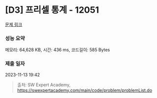 # [D3] 프리셀 통계 - 12051 

[문제 링크](https://swexpertacademy.com/main/code/problem/problemDetail.do?contestProbId=AXmwMidaSLIDFARX) 

### 성능 요약

메모리: 64,628 KB, 시간: 436 ms, 코드길이: 585 Bytes

### 제출 일자

2023-11-13 19:42



> 출처: SW Expert Academy, https://swexpertacademy.com/main/code/problem/problemList.do